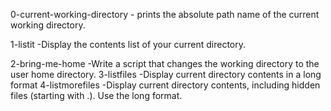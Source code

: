 0-current-working-directory - prints the absolute path name of the current working directory.

1-listit -Display the contents list of your current directory.

2-bring-me-home -Write a script that changes the working directory to the user  home directory.
3-listfiles -Display current directory contents in a long format
4-listmorefiles -Display current directory contents, including hidden files (starting with .). Use the long format.
